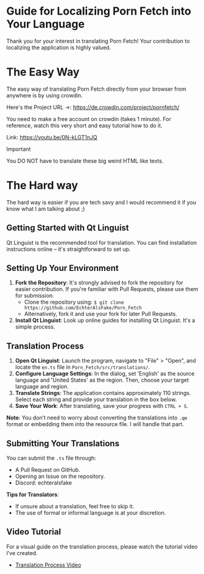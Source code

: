 # Guide for Localizing Porn Fetch into Your Language
Thank you for your interest in translating Porn Fetch! Your contribution to localizing the application is highly valued.


# The Easy Way
The easy way of translating Porn Fetch directly from your browser from anywhere is by using
crowdin. 

Here's the Project URL ->: https://de.crowdin.com/project/pornfetch/

You need to make a free account on crowdin (takes 1 minute).
For reference, watch this very short and easy tutorial how to do it.

Link: https://youtu.be/0N-kLGT1nJQ

> [!IMPORTANT]
> You DO NOT have to translate these big weird HTML like texts.


# The Hard way
The hard way is easier if you are tech savy and I would recommend it if you know what
I am talking about ;) 

## Getting Started with Qt Linguist

Qt Linguist is the recommended tool for translation. You can find installation instructions online – it's straightforward to set up.

## Setting Up Your Environment

1. **Fork the Repository**: It's strongly advised to fork the repository for easier contribution. If you're familiar with Pull Requests, please use them for submission.
   - Clone the repository using: `$ git clone https://github.com/EchterAlsFake/Porn_Fetch`
   - Alternatively, fork it and use your fork for later Pull Requests.
2. **Install Qt Linguist**: Look up online guides for installing Qt Linguist. It's a simple process.

## Translation Process

1. **Open Qt Linguist**: Launch the program, navigate to "File" > "Open", and locate the `en.ts` file in `Porn_Fetch/src/translations/`.
2. **Configure Language Settings**: In the dialog, set 'English' as the source language and 'United States' as the region. Then, choose your target language and region.
3. **Translate Strings**: The application contains approximately 110 strings. Select each string and provide your translation in the box below.
4. **Save Your Work**: After translating, save your progress with `CTRL + S`.

**Note**: You don’t need to worry about converting the translations into `.qm` format or embedding them into the resource file. I will handle that part. 

## Submitting Your Translations

You can submit the `.ts` file through:
- A Pull Request on GitHub.
- Opening an Issue on the repository.
- Discord: echteralsfake

**Tips for Translators**:
- If unsure about a translation, feel free to skip it.
- The use of formal or informal language is at your discretion.

## Video Tutorial

For a visual guide on the translation process, please watch the tutorial video I’ve created.

- [Translation Process Video](https://youtu.be/X2h1SG-xLOg)
